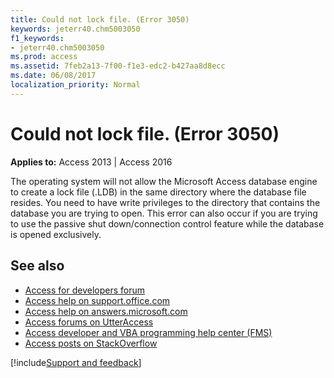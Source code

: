 ```yaml
---
title: Could not lock file. (Error 3050)
keywords: jeterr40.chm5003050
f1_keywords:
- jeterr40.chm5003050
ms.prod: access
ms.assetid: 7feb2a13-7f00-f1e3-edc2-b427aa8d8ecc
ms.date: 06/08/2017
localization_priority: Normal
---
```



# Could not lock file. (Error 3050)

  

**Applies to:** Access 2013 | Access 2016

The operating system will not allow the Microsoft Access database engine to create a lock file (.LDB) in the same directory where the database file resides. You need to have write privileges to the directory that contains the database you are trying to open. This error can also occur if you are trying to use the passive shut down/connection control feature while the database is opened exclusively.

## See also

- [Access for developers forum](https://social.msdn.microsoft.com/Forums/office/home?forum=accessdev)
- [Access help on support.office.com](https://support.office.com/search/results?query=Access)
- [Access help on answers.microsoft.com](https://answers.microsoft.com/)
- [Access forums on UtterAccess](https://www.utteraccess.com/forum/index.php?act=idx)
- [Access developer and VBA programming help center (FMS)](https://www.fmsinc.com/MicrosoftAccess/developer/)
- [Access posts on StackOverflow](https://stackoverflow.com/questions/tagged/ms-access)

[!include[Support and feedback](~/includes/feedback-boilerplate.md)]
